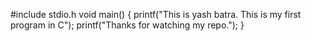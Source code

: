 
#include stdio.h
void main()
{
printf("This is yash batra. This is my first program in C");
printf("Thanks for watching my repo.");
}
